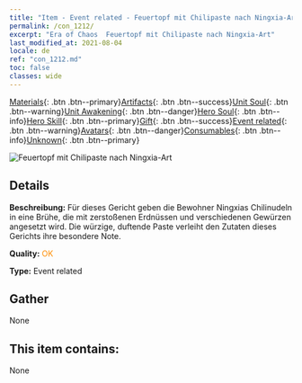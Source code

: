 ```yaml
---
title: "Item - Event related - Feuertopf mit Chilipaste nach Ningxia-Art"
permalink: /con_1212/
excerpt: "Era of Chaos  Feuertopf mit Chilipaste nach Ningxia-Art"
last_modified_at: 2021-08-04
locale: de
ref: "con_1212.md"
toc: false
classes: wide
---
```

 [Materials](/ItemsDE/){: .btn .btn--primary}[Artifacts](/ItemsDE/Artifacts/){: .btn .btn--success}[Unit Soul](/ItemsDE/UnitSoul/){: .btn .btn--warning}[Unit Awakening](/ItemsDE/UnitAwakening/){: .btn .btn--danger}[Hero Soul](/ItemsDE/HeroSoul/){: .btn .btn--info}[Hero Skill](/ItemsDE/HeroSkill/){: .btn .btn--primary}[Gift](/ItemsDE/Gift/){: .btn .btn--success}[Event related](/ItemsDE/Events/){: .btn .btn--warning}[Avatars](/ItemsDE/Avatars/){: .btn .btn--danger}[Consumables](/ItemsDE/Consumables/){: .btn .btn--info}[Unknown](/ItemsDE/Unknown/){: .btn .btn--primary}

 ![Feuertopf mit Chilipaste nach Ningxia-Art](/images/t/i_81522221.png)

## Details
 **Beschreibung:** Für dieses Gericht geben die Bewohner Ningxias Chilinudeln in eine Brühe, die mit zerstoßenen Erdnüssen und verschiedenen Gewürzen angesetzt wird. Die würzige, duftende Paste verleiht den Zutaten dieses Gerichts ihre besondere Note.

 **Quality:** <span style="color: #FF8C00">OK</span>

 **Type:** Event related

## Gather

  None

## This item contains:

  None

